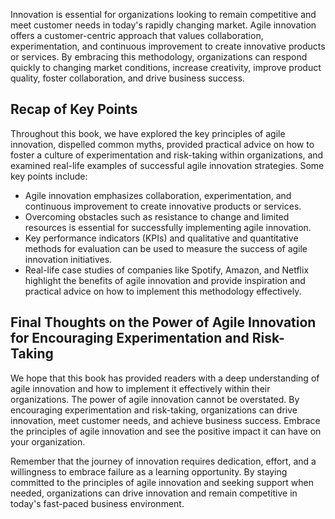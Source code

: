
Innovation is essential for organizations looking to remain competitive and meet customer needs in today's rapidly changing market. Agile innovation offers a customer-centric approach that values collaboration, experimentation, and continuous improvement to create innovative products or services. By embracing this methodology, organizations can respond quickly to changing market conditions, increase creativity, improve product quality, foster collaboration, and drive business success.

Recap of Key Points
-------------------

Throughout this book, we have explored the key principles of agile innovation, dispelled common myths, provided practical advice on how to foster a culture of experimentation and risk-taking within organizations, and examined real-life examples of successful agile innovation strategies. Some key points include:

* Agile innovation emphasizes collaboration, experimentation, and continuous improvement to create innovative products or services.
* Overcoming obstacles such as resistance to change and limited resources is essential for successfully implementing agile innovation.
* Key performance indicators (KPIs) and qualitative and quantitative methods for evaluation can be used to measure the success of agile innovation initiatives.
* Real-life case studies of companies like Spotify, Amazon, and Netflix highlight the benefits of agile innovation and provide inspiration and practical advice on how to implement this methodology effectively.

Final Thoughts on the Power of Agile Innovation for Encouraging Experimentation and Risk-Taking
-----------------------------------------------------------------------------------------------

We hope that this book has provided readers with a deep understanding of agile innovation and how to implement it effectively within their organizations. The power of agile innovation cannot be overstated. By encouraging experimentation and risk-taking, organizations can drive innovation, meet customer needs, and achieve business success. Embrace the principles of agile innovation and see the positive impact it can have on your organization.

Remember that the journey of innovation requires dedication, effort, and a willingness to embrace failure as a learning opportunity. By staying committed to the principles of agile innovation and seeking support when needed, organizations can drive innovation and remain competitive in today's fast-paced business environment.

